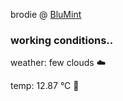 brodie @ [BluMint](https://www.linkedin.com/company/blumint-io/)

<!--weather_start-->
### working conditions..

weather: few clouds ☁️

temp: 12.87 °C 👕

<!--weather_end-->
